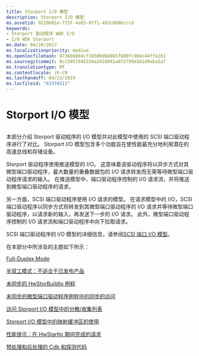```yaml
---
title: Storport I/O 模型
description: Storport I/O 模型
ms.assetid: 9220b01e-725f-4a03-87f1-402c0686cccd
keywords:
- Storport 驱动程序 WDK I/O
- I/O WDK Storport
ms.date: 04/20/2017
ms.localizationpriority: medium
ms.openlocfilehash: 07360d804cf18580db8865f880fc966c44ffe261
ms.sourcegitcommit: 0cc5051945559a242d941a6f2799d161d8eba2a7
ms.translationtype: MT
ms.contentlocale: zh-CN
ms.lasthandoff: 04/23/2019
ms.locfileid: "63374511"
---
```

# <a name="storport-io-model"></a>Storport I/O 模型


## <span id="ddk_storport_i_o_model_kg"></span><span id="DDK_STORPORT_I_O_MODEL_KG"></span>


本部分介绍 Storport 驱动程序的 I/O 模型并对此模型中使用的 SCSI 端口驱动程序进行了对比。 Storport I/O 模型包含多个功能旨在使性能最充分地利用潜在的高速总线和存储设备。

Storport 驱动程序使用推送模型的 I/O。 这意味着该驱动程序将以异步方式对其微型端口驱动程序，最大数量的重叠数据包的 I/O 请求转发而无需等待微型端口驱动程序请求的输入。 在推送模型中，端口驱动程序控制的 I/O 请求流，并将推送到微型端口驱动程序的请求。

另一方面，SCSI 端口驱动程序使用 I/O 请求的模型。 在请求模型中的 I/O，SCSI 端口驱动程序以同步方式将转发到其微型端口驱动程序的 I/O 请求并等待微型端口驱动程序，以请求新的输入，再发送下一步的 I/O 请求。 此外，微型端口驱动程序控制的 I/O 请求流和端口驱动程序中向下拉取请求。

SCSI 端口驱动程序的 I/O 模型的详细信息，请参阅[SCSI 端口 I/O 模型](scsi-port-i-o-model.md)。

在本部分中所涉及的主题如下所示：

[Full-Duplex Mode](full-duplex-mode.md)

[半双工模式：不适合于已发布产品](half-duplex-mode--not-appropriate-for-shipped-products.md)

[未同步的 HwStorBuildIo 例程](unsynchronized-hwstorbuildio-routine.md)

[未同步的微型端口驱动程序例程中的同步的访问](synchronized-access-within-unsynchronized-miniport-driver-routines.md)

[访问 Storport I/O 模型中的分散/收集列表](access-to-scatter-gather-lists-in-the-storport-i-o-model.md)

[Storport I/O 模型中的映射缓冲区的使用](use-of-mapping-buffers-in-the-storport-i-o-model.md)

[性能提示：在 HwStartIo 期间完成的请求](performance-tip--completing-requests-during-hwstartio.md)

[预处理和后处理的 Cdb 和探测代码](pre--and-post-processing-of-cdbs-and-sense-codes.md)

 

 




